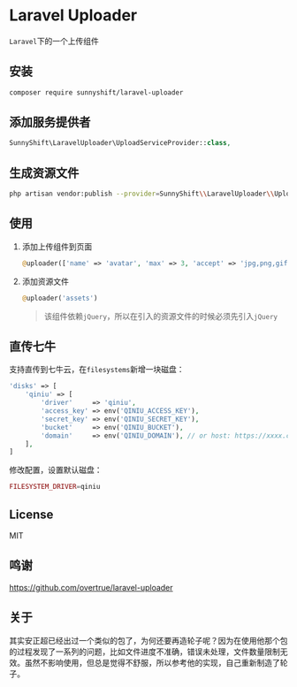 
# Laravel Uploader

`Laravel`下的一个上传组件

## 安装

```sh
composer require sunnyshift/laravel-uploader
```

## 添加服务提供者

```php
SunnyShift\LaravelUploader\UploadServiceProvider::class,
```

## 生成资源文件

```sh
php artisan vendor:publish --provider=SunnyShift\\LaravelUploader\\UploadServiceProvider
```

## 使用

1. 添加上传组件到页面

    ```php
    @uploader(['name' => 'avatar', 'max' => 3, 'accept' => 'jpg,png,gif'])
    ```

2. 添加资源文件

    ```php
    @uploader('assets')
    ```
    
    > 该组件依赖`jQuery`，所以在引入的资源文件的时候必须先引入`jQuery`

## 直传七牛
支持直传到七牛云，在`filesystems`新增一块磁盘：
```php
'disks' => [
    'qiniu' => [
        'driver'     => 'qiniu',
        'access_key' => env('QINIU_ACCESS_KEY'),
        'secret_key' => env('QINIU_SECRET_KEY'),
        'bucket'     => env('QINIU_BUCKET'),
        'domain'     => env('QINIU_DOMAIN'), // or host: https://xxxx.clouddn.com
    ],
]
```

修改配置，设置默认磁盘：
```php
FILESYSTEM_DRIVER=qiniu
```

## License

MIT

## 鸣谢
https://github.com/overtrue/laravel-uploader

## 关于
其实安正超已经出过一个类似的包了，为何还要再造轮子呢？因为在使用他那个包的过程发现了一系列的问题，比如文件进度不准确，错误未处理，文件数量限制无效。虽然不影响使用，但总是觉得不舒服，所以参考他的实现，自己重新制造了轮子。